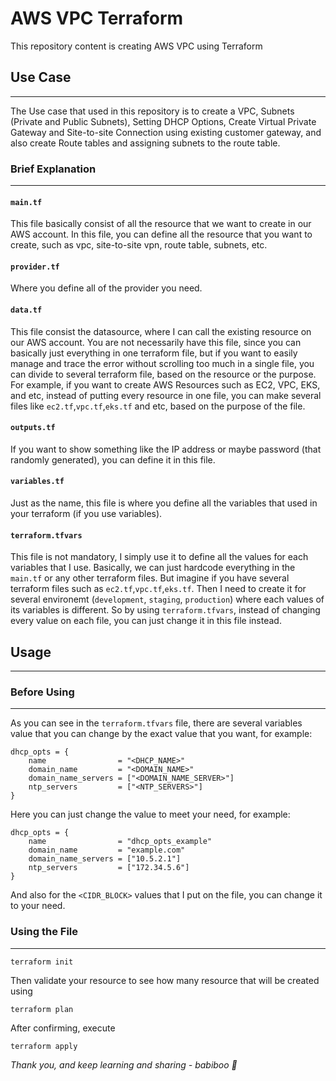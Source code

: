 # AWS VPC Terraform
This repository content is creating AWS VPC using Terraform
## Use Case
---
The Use case that used in this repository is to create a VPC, Subnets (Private and Public Subnets), Setting DHCP Options, Create Virtual Private Gateway and Site-to-site Connection using existing customer gateway, and also create Route tables and assigning subnets to the route table.

### Brief Explanation
---
#### `main.tf`
This file basically consist of all the resource that we want to create in our AWS account. In this file, you can define all the resource that you want to create, such as vpc, site-to-site vpn, route table, subnets, etc. 

#### `provider.tf`
Where you define all of the provider you need.

#### `data.tf`
This file consist the datasource, where I can call the existing resource on our AWS account. You are not necessarily have this file, since you can basically just everything in one terraform file, but if you want to easily manage and trace the error without scrolling too much in a single file, you can divide to several terraform file, based on the resource or the purpose. For example, if you want to create AWS Resources such as EC2, VPC, EKS, and etc, instead of putting every resource in one file, you can make several files like `ec2.tf`,`vpc.tf`,`eks.tf` and etc, based on the purpose of the file.

#### `outputs.tf`
If you want to show something like the IP address or maybe password (that randomly generated), you can define it in this file.

#### `variables.tf`
Just as the name, this file is where you define all the variables that used in your terraform (if you use variables).

#### `terraform.tfvars`
This file is not mandatory, I simply use it to define all the values for each variables that I use. Basically, we can just hardcode everything in the `main.tf` or any other terraform files. But imagine if you have several terraform files such as `ec2.tf`,`vpc.tf`,`eks.tf`. Then I need to create it for several environemt (`development`, `staging`, `production`) where each values of its variables is different. So by using `terraform.tfvars`, instead of changing every value on each file, you can just change it in this file instead.

## Usage
---
### Before Using
---
As you can see in the `terraform.tfvars` file, there are several variables value that you can change by the exact value that you want, for example:
```
dhcp_opts = {
    name                = "<DHCP_NAME>"
    domain_name         = "<DOMAIN_NAME>"
    domain_name_servers = ["<DOMAIN_NAME_SERVER>"]
    ntp_servers         = ["<NTP_SERVERS>"]
}
```
Here you can just change the value to meet your need, for example:
```
dhcp_opts = {
    name                = "dhcp_opts_example"
    domain_name         = "example.com"
    domain_name_servers = ["10.5.2.1"]
    ntp_servers         = ["172.34.5.6"]
}
```
And also for the `<CIDR_BLOCK>` values that I put on the file, you can change it to your need.

### Using the File
---
```
terraform init
```
Then validate your resource to see how many resource that will be created using 
```
terraform plan
```
After confirming, execute
```
terraform apply
```

*Thank you, and keep learning and sharing - babiboo :pig_nose:*